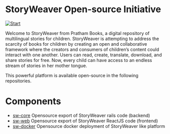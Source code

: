 # StoryWeaver Open-source Initiative

[![Start](https://storyweaver.org.in/assets/media/storyweaver-logo.e8ce4cf1.svg)](https://storyweaver.org.in/)

Welcome to StoryWeaver from Pratham Books, a digital repository of multilingual stories for children. StoryWeaver is attempting to address the scarcity of books for children by creating an open and collaborative framework where the creators and consumers of children’s content could interact with one another. Users can read, create, translate, download, and share stories for free.  Now, every child can have access to an endless stream of stories in her mother tongue.

This powerful platform is available open-source in the following repositories. 

# Components

 * [sw-core](https://github.com/PrathamBooks/sw-core) Opensource export of StoryWeaver rails code (backend)
 * [sw-web](https://github.com/PrathamBooks/sw-web) Opensource export of StoryWeaver ReactJS code (frontend)
 * [sw-docker](https://github.com/PrathamBooks/sw-docker) Opensource docker deployment of StoryWeaver like platform
